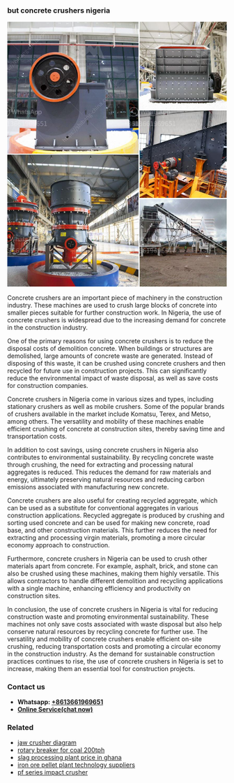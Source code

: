 <h3>but concrete crushers nigeria</h3><img src='1702952950.jpg' alt=''><p>Concrete crushers are an important piece of machinery in the construction industry. These machines are used to crush large blocks of concrete into smaller pieces suitable for further construction work. In Nigeria, the use of concrete crushers is widespread due to the increasing demand for concrete in the construction industry.</p><p>One of the primary reasons for using concrete crushers is to reduce the disposal costs of demolition concrete. When buildings or structures are demolished, large amounts of concrete waste are generated. Instead of disposing of this waste, it can be crushed using concrete crushers and then recycled for future use in construction projects. This can significantly reduce the environmental impact of waste disposal, as well as save costs for construction companies.</p><p>Concrete crushers in Nigeria come in various sizes and types, including stationary crushers as well as mobile crushers. Some of the popular brands of crushers available in the market include Komatsu, Terex, and Metso, among others. The versatility and mobility of these machines enable efficient crushing of concrete at construction sites, thereby saving time and transportation costs.</p><p>In addition to cost savings, using concrete crushers in Nigeria also contributes to environmental sustainability. By recycling concrete waste through crushing, the need for extracting and processing natural aggregates is reduced. This reduces the demand for raw materials and energy, ultimately preserving natural resources and reducing carbon emissions associated with manufacturing new concrete.</p><p>Concrete crushers are also useful for creating recycled aggregate, which can be used as a substitute for conventional aggregates in various construction applications. Recycled aggregate is produced by crushing and sorting used concrete and can be used for making new concrete, road base, and other construction materials. This further reduces the need for extracting and processing virgin materials, promoting a more circular economy approach to construction.</p><p>Furthermore, concrete crushers in Nigeria can be used to crush other materials apart from concrete. For example, asphalt, brick, and stone can also be crushed using these machines, making them highly versatile. This allows contractors to handle different demolition and recycling applications with a single machine, enhancing efficiency and productivity on construction sites.</p><p>In conclusion, the use of concrete crushers in Nigeria is vital for reducing construction waste and promoting environmental sustainability. These machines not only save costs associated with waste disposal but also help conserve natural resources by recycling concrete for further use. The versatility and mobility of concrete crushers enable efficient on-site crushing, reducing transportation costs and promoting a circular economy in the construction industry. As the demand for sustainable construction practices continues to rise, the use of concrete crushers in Nigeria is set to increase, making them an essential tool for construction projects.</p><h3>Contact us</h3><ul><li><strong>Whatsapp:&nbsp;<a href="https://wa.me/8613661969651">+8613661969651</a></strong></li><li><a href="https://swt.shibang-china.com/?git&amp;zhl&amp;but concrete crushers nigeria"><strong>Online Service(chat now)</strong></a></li></ul><h3>Related</h3><ul><li><a href='jaw crusher diagram.md'>jaw crusher diagram</a></li><li><a href='rotary breaker for coal 200tph.md'>rotary breaker for coal 200tph</a></li><li><a href='slag processing plant price in ghana.md'>slag processing plant price in ghana</a></li><li><a href='iron ore pellet plant technology suppliers.md'>iron ore pellet plant technology suppliers</a></li><li><a href='pf series impact crusher.md'>pf series impact crusher</a></li></ul>